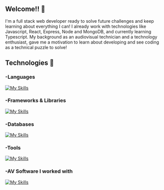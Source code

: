 ## Welcome!! 👋
I'm a full stack web developer ready to solve future challenges and keep learning about everything I can! I already work with technologies like Javascript, React, Express, Node and MongoDB, and currently learning Typescript. My background as an audiovisual technician and a technology enthusiast, gave me a motivation to learn about developing and see coding as a technical puzzle to solve!

## Technologies 🚀
### -Languages
[![My Skills](https://skillicons.dev/icons?js,html,css,ts)](https://skillicons.dev)
### -Frameworks & Libraries
[![My Skills](https://skillicons.dev/icons?react,express,nodejs,bootstrap,vite)](https://skillicons.dev)
### -Databases
[![My Skills](https://skillicons.dev/icons?mongodb)](https://skillicons.dev)
### -Tools
[![My Skills](https://skillicons.dev/icons?vscode,postman)](https://skillicons.dev)
### -AV Software I worked with
[![My Skills](https://skillicons.dev/icons?pr,ae,ps)](https://skillicons.dev)

<!--
**IvanBM4/IvanBM4** is a ✨ _special_ ✨ repository because its `README.md` (this file) appears on your GitHub profile.

Here are some ideas to get you started:

- 🔭 I’m currently working on ...
- 🌱 I’m currently learning ...
- 👯 I’m looking to collaborate on ...
- 🤔 I’m looking for help with ...
- 💬 Ask me about ...
- 📫 How to reach me: ...
- 😄 Pronouns: ...
- ⚡ Fun fact: ...
-->
